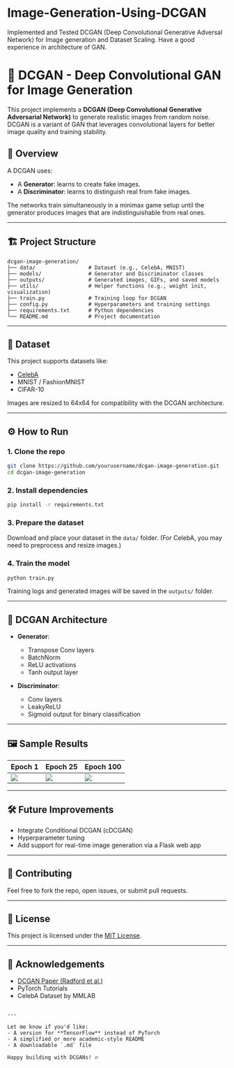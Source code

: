 # Image-Generation-Using-DCGAN
Implemented and Tested DCGAN (Deep Convolutional Generative Adversal Network) for Image generation and Dataset Scaling. Have a good experience in architecture of GAN. 

# 🧠 DCGAN - Deep Convolutional GAN for Image Generation

This project implements a **DCGAN (Deep Convolutional Generative Adversarial Network)** to generate realistic images from random noise. DCGAN is a variant of GAN that leverages convolutional layers for better image quality and training stability.

## 📌 Overview

A DCGAN uses:
- A **Generator**: learns to create fake images.
- A **Discriminator**: learns to distinguish real from fake images.

The networks train simultaneously in a minimax game setup until the generator produces images that are indistinguishable from real ones.

---

## 🏗️ Project Structure

```
dcgan-image-generation/
├── data/                 # Dataset (e.g., CelebA, MNIST)
├── models/               # Generator and Discriminator classes
├── outputs/              # Generated images, GIFs, and saved models
├── utils/                # Helper functions (e.g., weight init, visualization)
├── train.py              # Training loop for DCGAN
├── config.py             # Hyperparameters and training settings
├── requirements.txt      # Python dependencies
└── README.md             # Project documentation
```

---

## 🧪 Dataset

This project supports datasets like:
- [CelebA](http://mmlab.ie.cuhk.edu.hk/projects/CelebA.html)
- MNIST / FashionMNIST
- CIFAR-10

Images are resized to 64x64 for compatibility with the DCGAN architecture.

---

## ⚙️ How to Run

### 1. Clone the repo

```bash
git clone https://github.com/yourusername/dcgan-image-generation.git
cd dcgan-image-generation
```

### 2. Install dependencies

```bash
pip install -r requirements.txt
```

### 3. Prepare the dataset

Download and place your dataset in the `data/` folder. (For CelebA, you may need to preprocess and resize images.)

### 4. Train the model

```bash
python train.py
```

Training logs and generated images will be saved in the `outputs/` folder.

---

## 🧠 DCGAN Architecture

- **Generator**:
  - Transpose Conv layers
  - BatchNorm
  - ReLU activations
  - Tanh output layer

- **Discriminator**:
  - Conv layers
  - LeakyReLU
  - Sigmoid output for binary classification

---

## 🖼️ Sample Results

| Epoch 1 | Epoch 25 | Epoch 100 |
|--------|----------|-----------|
| ![](outputs/sample_epoch_1.png) | ![](outputs/sample_epoch_25.png) | ![](outputs/sample_epoch_100.png) |

---

## 🛠️ Future Improvements

- Integrate Conditional DCGAN (cDCGAN)
- Hyperparameter tuning
- Add support for real-time image generation via a Flask web app

---

## 🤝 Contributing

Feel free to fork the repo, open issues, or submit pull requests.

---

## 📜 License

This project is licensed under the [MIT License](LICENSE).

---

## 🙏 Acknowledgements

- [DCGAN Paper (Radford et al.)](https://arxiv.org/abs/1511.06434)
- PyTorch Tutorials
- CelebA Dataset by MMLAB
```

---

Let me know if you'd like:
- A version for **TensorFlow** instead of PyTorch
- A simplified or more academic-style README
- A downloadable `.md` file

Happy building with DCGANs! 🔥
